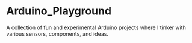 # Arduino_Playground
A collection of fun and experimental Arduino projects where I tinker with various sensors, components, and ideas. 
